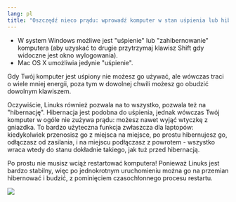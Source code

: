 ```yaml
---
lang: pl
title: "Oszczędź nieco prądu: wprowadź komputer w stan uśpienia lub hibernacji"
---
```


<ul>
<li>W system Windows możliwe jest "uśpienie" lub "zahibernowanie" komputera (aby
uzyskać to drugie przytrzymaj klawisz Shift gdy widoczne jest okno
wylogowania).</li>
<li>Mac OS X umożliwia jedynie "uśpienie".</li>
</ul>

Gdy Twój komputer jest uśpiony nie możesz go używać, ale wówczas traci
o wiele mniej energii, poza tym w dowolnej chwili możesz go obudzić
dowolnym klawiszem.

Oczywiście, Linuks również pozwala na to wszystko, pozwala też na
"hibernację". Hibernacja jest podobna do uśpienia, jednak wówczas Twój
komputer w ogóle nie zużywa prądu: możesz nawet wyjąć wtyczkę z gniazdka.
To bardzo użyteczna funkcja zwłaszcza dla laptopów: kiedykolwiek przenosisz
go z miejsca na miejsce, po prostu hibernujesz go, odłączasz od zasilania,
i na miejscu podłączasz z powrotem - wszystko wraca wtedy do stanu dokładnie
takiego, jak tuż przed hibernacją.

Po prostu nie musisz wciąż restartować komputera! Ponieważ Linuks jest
bardzo stabilny, więc po jednokrotnym uruchomieniu można go na przemian
hibernować i budzić, z pominięciem czasochłonnego procesu restartu.

<img src="Images/suspend_hibernate_thumb.png" />



